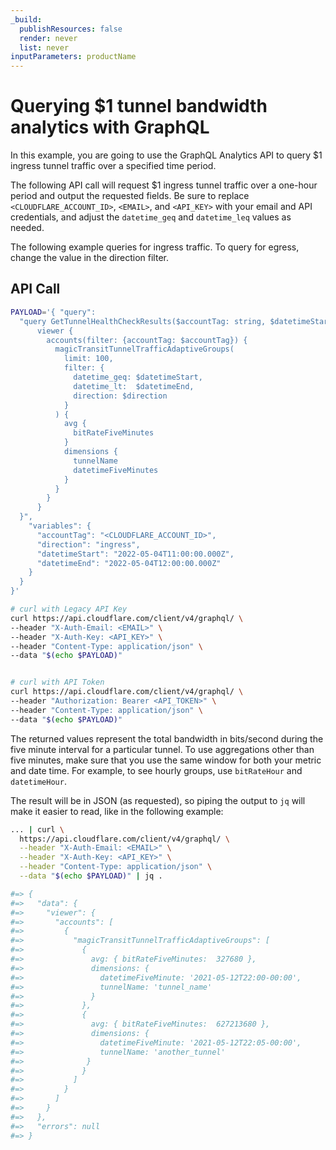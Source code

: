 ```yaml
---
_build:
  publishResources: false
  render: never
  list: never
inputParameters: productName
---
```


# Querying $1 tunnel bandwidth analytics with GraphQL

In this example, you are going to use the GraphQL Analytics API to query $1 ingress tunnel traffic over a specified time period.

The following API call will request $1 ingress tunnel traffic over a one-hour period and output the requested fields. Be sure to replace `<CLOUDFLARE_ACCOUNT_ID>`, `<EMAIL>`, and `<API_KEY>` with your email and API credentials, and adjust the `datetime_geq` and `datetime_leq` values as needed.

The following example queries for ingress traffic. To query for egress, change the value in the direction filter.

## API Call

```bash
PAYLOAD='{ "query":
  "query GetTunnelHealthCheckResults($accountTag: string, $datetimeStart: string, $datetimeEnd: string) {
      viewer {
        accounts(filter: {accountTag: $accountTag}) {
          magicTransitTunnelTrafficAdaptiveGroups(
            limit: 100,
            filter: {
              datetime_geq: $datetimeStart,
              datetime_lt:  $datetimeEnd,
              direction: $direction
            }
          ) {
            avg {
              bitRateFiveMinutes
            }
            dimensions {
              tunnelName
              datetimeFiveMinutes
            }
          }
        }
      }
  }",
    "variables": {
      "accountTag": "<CLOUDFLARE_ACCOUNT_ID>",
      "direction": "ingress",
      "datetimeStart": "2022-05-04T11:00:00.000Z",
      "datetimeEnd": "2022-05-04T12:00:00.000Z"
    }
  }
}'

# curl with Legacy API Key
curl https://api.cloudflare.com/client/v4/graphql/ \
--header "X-Auth-Email: <EMAIL>" \
--header "X-Auth-Key: <API_KEY>" \
--header "Content-Type: application/json" \
--data "$(echo $PAYLOAD)"


# curl with API Token
curl https://api.cloudflare.com/client/v4/graphql/ \
--header "Authorization: Bearer <API_TOKEN>" \
--header "Content-Type: application/json" \
--data "$(echo $PAYLOAD)"
```

The returned values represent the total bandwidth in bits/second during the five minute interval for a particular tunnel. To use aggregations other than five minutes, make sure that you use the same window for both your metric and date time. For example, to see hourly groups, use `bitRateHour` and `datetimeHour`.

The result will be in JSON (as requested), so piping the output to `jq` will make it easier to read, like in the following example:

```bash
... | curl \
  https://api.cloudflare.com/client/v4/graphql/ \
  --header "X-Auth-Email: <EMAIL>" \
  --header "X-Auth-Key: <API_KEY>" \
  --header "Content-Type: application/json" \
  --data "$(echo $PAYLOAD)" | jq .

#=> {
#=>   "data": {
#=>     "viewer": {
#=>       "accounts": [
#=>         {
#=>           "magicTransitTunnelTrafficAdaptiveGroups": [
#=>             {
#=>               avg: { bitRateFiveMinutes:  327680 },
#=>               dimensions: {
#=>                 datetimeFiveMinute: '2021-05-12T22:00-00:00',
#=>                 tunnelName: 'tunnel_name'
#=>               }
#=>             },
#=>             {
#=>               avg: { bitRateFiveMinutes:  627213680 },
#=>               dimensions: {
#=>                 datetimeFiveMinute: '2021-05-12T22:05-00:00',
#=>                 tunnelName: 'another_tunnel'
#=>              }
#=>             }
#=>           ]
#=>         }
#=>       ]
#=>     }
#=>   },
#=>   "errors": null
#=> }
```